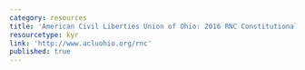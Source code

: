 ```yaml
---
category: resources
title: 'American Civil Liberties Union of Ohio: 2016 RNC Constitutional Playbook'
resourcetype: kyr
link: 'http://www.acluohio.org/rnc'
published: true
---
```


